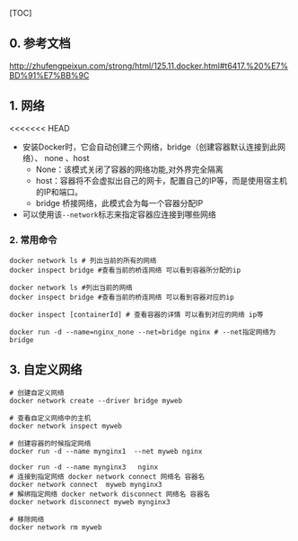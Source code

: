 [TOC]

## 0. 参考文档

http://zhufengpeixun.com/strong/html/125.11.docker.html#t6417.%20%E7%BD%91%E7%BB%9C

## 1. 网络

<<<<<<< HEAD
- 安装Docker时，它会自动创建三个网络，bridge（创建容器默认连接到此网络）、 none 、host
  - None：该模式关闭了容器的网络功能,对外界完全隔离
  - host：容器将不会虚拟出自己的网卡，配置自己的IP等，而是使用宿主机的IP和端口。
  - bridge 桥接网络，此模式会为每一个容器分配IP
- 可以使用该`--network`标志来指定容器应连接到哪些网络

###  2. 常用命令

```shell
docker network ls # 列出当前的所有的网络
docker inspect bridge #查看当前的桥连网络 可以看到容器所分配的ip

docker network ls #列出当前的网络
docker inspect bridge #查看当前的桥连网络 可以看到容器对应的ip

docker inspect [containerId] # 查看容器的详情 可以看到对应的网络 ip等

docker run -d --name=nginx_none --net=bridge nginx # --net指定网络为bridge 
```

## 3. 自定义网络

```shell
# 创建自定义网络
docker network create --driver bridge myweb

# 查看自定义网络中的主机
docker network inspect myweb

# 创建容器的时候指定网络
docker run -d --name mynginx1  --net myweb nginx

docker run -d --name mynginx3   nginx
# 连接到指定网络 docker network connect 网络名 容器名
docker network connect  myweb mynginx3
# 解绑指定网络 docker network disconnect 网络名 容器名
docker network disconnect myweb mynginx3

# 移除网络
docker network rm myweb

```

